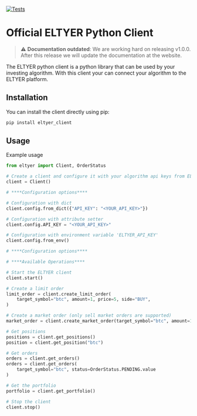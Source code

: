 [![Tests](https://github.com/ELTYER/eltyer-python-client/actions/workflows/test.yml/badge.svg)](https://github.com/ELTYER/eltyer-python-client/actions/workflows/test.yml)

# Official ELTYER Python Client

> :warning: **Documentation outdated**: We are working hard on releasing v1.0.0. After 
> this release we will update the documentation at the website.

The ELTYER python client is a python library that can be used by your 
investing algorithm. With this client your can connect your algorithm to 
the ELTYER platform.

## Installation
You can install the client directly using pip:

```sh
pip install eltyer_client
```

## Usage
Example usage
```python
from eltyer import Client, OrderStatus

# Create a client and configure it with your algorithm api keys from ELTYER
client = Client()

# ****Configuration options****

# Configuration with dict
client.config.from_dict({"API_KEY": "<YOUR_API_KEY>"})

# Configuration with attribute setter
client.config.API_KEY = "<YOUR_API_KEY>"

# Configuration with environment variable 'ELTYER_API_KEY'
client.config.from_env()

# ****Configuration options****

# ****Available Operations****

# Start the ELTYER client
client.start()

# Create a limit order
limit_order = client.create_limit_order(
    target_symbol="btc", amount=1, price=5, side="BUY",
)

# Create a market order (only sell market orders are supported)
market_order = client.create_market_order(target_symbol="btc", amount=1)

# Get positions
positions = client.get_positions()
position = client.get_position("btc")

# Get orders
orders = client.get_orders()
orders = client.get_orders(
    target_symbol="btc", status=OrderStatus.PENDING.value
)

# Get the portfolio
portfolio = client.get_portfolio()

# Stop the client
client.stop()
```




